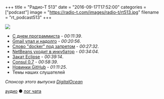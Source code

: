 +++
title = "Радио-Т 513"
date = "2016-09-17T17:52:00"
categories = ["podcast"]
image = "https://radio-t.com/images/radio-t/rt513.jpg"
filename = "rt_podcast513"
+++

![](https://radio-t.com/images/radio-t/rt513.jpg)

- [С днем программиста](https://en.wikipedia.org/wiki/Day_of_the_Programmer) - *00:11:39*.
- [Gmail упал и надолго](https://www.cnet.com/news/gmail-is-down-internationally-disrupting-work-flows/) - *00:20:56*.
- [Слово "docker" под запретом](https://www.andreas-jung.com/contents/dont-use-docker-in-github-repo-names-or-as-twitter-handle) - *00:27:32*.
- [NetBeans уходит в инкубатор](https://wiki.apache.org/incubator/NetBeansProposal) - *00:34:04*.
- [Закат Eclipse](http://movingfulcrum.com/the-fall-of-eclipse/) - *00:39:14*.
- [Consul 0.7](https://www.hashicorp.com/blog/consul-0-7.html) - *00:58:39*.
- [Новинки GitHub](https://github.com/blog/2256-a-whole-new-github-universe-announcing-new-tools-forums-and-features) - *01:11:25*.
- Темы наших слушателей

_Спонсор этого выпуска [DigitalOcean](https://www.digitalocean.com)_

[аудио](http://cdn.radio-t.com/rt_podcast513.mp3) ● [лог чата](http://chat.radio-t.com/logs/radio-t-513.html)
<audio src="http://cdn.radio-t.com/rt_podcast513.mp3" preload="none"></audio>
